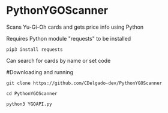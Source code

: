 # PythonYGOScanner
Scans Yu-Gi-Oh cards and gets price info using Python

Requires Python module "requests" to be installed

`pip3 install requests`

Can search for cards by name or set code

#Downloading and running

`git clone https://github.com/CDelgado-dev/PythonYGOScanner`

`cd PythonYGOScanner`

`python3 YGOAPI.py`
